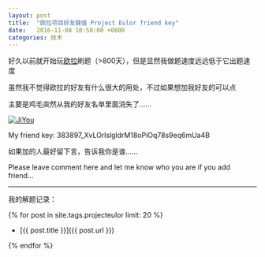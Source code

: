```yaml
---
layout: post
title:  "欧拉项目好友键值 Project Eulor friend key"
date:   2016-11-08 10:58:00 +0800
categories: 技术
---
```

好久以前就开始玩[欧拉](https://projecteuler.net/)刷题（>800天），但是显然我做题速度远远低于它出题速度

虽然我不觉得欧拉的好友有什么很大的用处，不过如果想加我好友的可以点

主要是鸡毛突然从我的好友名单里面消失了……

<!--more-->

[![JiYou](https://projecteuler.net/profile/jiyou.png)](https://projecteuler.net/)

My friend key: 383897_XvLOrlslgldrM18oPiOq78s9eq6mUa4B

如果加的人最好留下言，告诉我你是谁……

Please leave comment here and let me know who you are if you add friend...

--------
我的解题记录：

{% for post in site.tags.projecteulor limit: 20 %}
- [{{ post.title }}]({{ post.url }})

{% endfor %}
